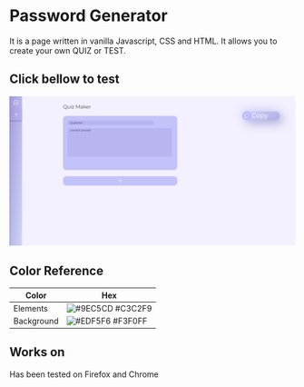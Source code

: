 # Password Generator

It is a page written in vanilla Javascript, CSS and HTML. It allows you to create your own QUIZ or TEST.

## Click bellow to test
[![example](https://raw.githubusercontent.com/granacik320/QUIZ-MAKER-BASED-ON-URL-READING/main/CSS/quizmakerscr.png)](https://granacik320.github.io/PasswordGenerator/)
## Color Reference

| Color             | Hex                                                                |
| ----------------- | ------------------------------------------------------------------ |
|  Elements  | ![#9EC5CD](https://via.placeholder.com/10/C3C2F9?text=+) #C3C2F9 |
| Background | ![#EDF5F6](https://via.placeholder.com/10/F3F0FF?text=+) #F3F0FF |



## Works on

Has been tested on Firefox and Chrome
